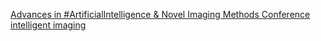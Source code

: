 [Advances in #ArtificialIntelligence & Novel Imaging Methods Conference   intelligent imaging](https://qi.tc/qi/117793)